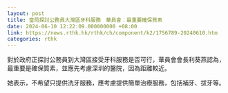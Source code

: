 ```yaml
---
layout: post
title: 當局探討公務員大灣區牙科服務　華員會︰最重要確保質素
date: 2024-06-10 12:22:09.000000000 +08:00
link: https://news.rthk.hk/rthk/ch/component/k2/1756789-20240610.htm
categories: rthk
---
```


對於政府正探討公務員到大灣區接受牙科服務是否可行，華員會會長利葵燕認為，最重要是確保質素，並應先考慮深圳的醫院，因為距離較近。

她表示，不希望只提供洗牙服務，應考慮提供簡單治療服務，包括補牙、拔牙等。
